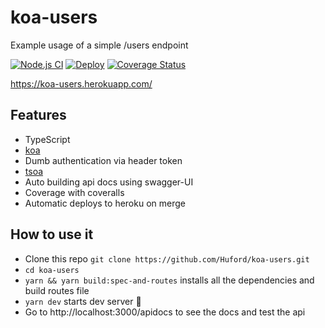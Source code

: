 # koa-users
Example usage of a simple /users endpoint

[![Node.js CI](https://github.com/Huford/koa-users/actions/workflows/node.js.yml/badge.svg?branch=main)](https://github.com/Huford/koa-users/actions/workflows/node.js.yml)
[![Deploy](https://github.com/Huford/koa-users/actions/workflows/main.yml/badge.svg)](https://github.com/Huford/koa-users/actions/workflows/main.yml)
[![Coverage Status](https://coveralls.io/repos/github/Huford/koa-users/badge.svg?branch=main)](https://coveralls.io/github/Huford/koa-users?branch=main)

https://koa-users.herokuapp.com/

## Features
- TypeScript
- [koa](https://koajs.com/)
- Dumb authentication via header token
- [tsoa](https://tsoa-community.github.io/docs/)
- Auto building api docs using swagger-UI
- Coverage with coveralls
- Automatic deploys to heroku on merge

## How to use it
- Clone this repo `git clone https://github.com/Huford/koa-users.git`
- `cd koa-users`
- `yarn && yarn build:spec-and-routes` installs all the dependencies and build routes file
- `yarn dev` starts dev server 🚀
- Go to http://localhost:3000/apidocs to see the docs and test the api
